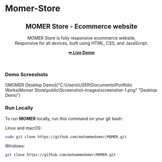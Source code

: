 # Momer-Store
<div align="center">
  
  <h2 align="center">MOMER Store - Ecommerce website</h2>

  MOMER Store is fully responsive ecommerce website, <br />Responsive for all devices, built using HTML, CSS, and JavaScript.

  <a href="https://momer-store.web.app/"><strong>➥ Live Demo</strong></a>

</div>

<br />

### Demo Screeshots

![MOMER Desktop Demo]("C:\Users\USER\Documents\Portfolio Works\Momer Store\public\Screenshot-images\screenshot-1.png" "Desktop Demo")

### Run Locally

To run **MOMER** locally, run this command on your git bash:

Linux and macOS:

```bash
sudo git clone https://github.com/mohammedomer/MOMER.git
```

Windows:

```bash
git clone https://github.com/mohammedomer/MOMER.git
```

